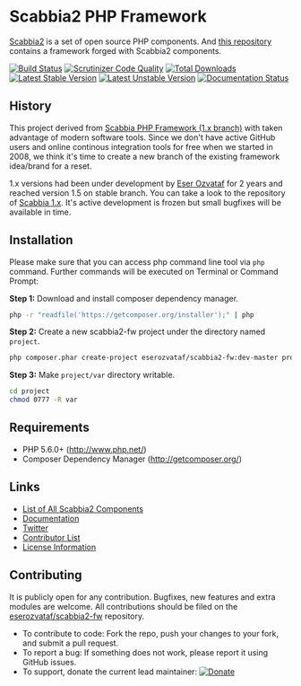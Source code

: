 # Scabbia2 PHP Framework

[Scabbia2][scabbia-repositories-url] is a set of open source PHP components. And [this repository][scabbia-scabbiafw-repository-url] contains a framework forged with Scabbia2 components.

[![Build Status][scabbia-scabbiafw-travis-image]][scabbia-scabbiafw-travis-url]
[![Scrutinizer Code Quality][scabbia-scabbiafw-scrutinizer-image]][scabbia-scabbiafw-scrutinizer-url]
[![Total Downloads][scabbia-scabbiafw-downloads-image]][scabbia-scabbiafw-scrutinizer-url]
[![Latest Stable Version][scabbia-scabbiafw-stable-image]][scabbia-scabbiafw-stable-url]
[![Latest Unstable Version][scabbia-scabbiafw-unstable-image]][scabbia-scabbiafw-unstable-url]
[![Documentation Status][scabbia-scabbiafw-documentation-image]][scabbia-scabbiafw-documentation-url]

## History

This project derived from [Scabbia PHP Framework (1.x branch)][scabbia-1x-url] with taken advantage of modern software tools. Since we don't have active GitHub users and online continous integration tools for free when we started in 2008, we think it's time to create a new branch of the existing framework idea/brand for a reset.

1.x versions had been under development by [Eser Ozvataf][eserozvataf-homepage-url] for 2 years and reached version 1.5 on stable branch. You can take a look to the repository of [Scabbia 1.x][scabbia-1x-url]. It's active development is frozen but small bugfixes will be available in time.


## Installation
Please make sure that you can access php command line tool via `php` command. Further commands will be executed on Terminal or Command Prompt:

**Step 1:**
Download and install composer dependency manager.

``` bash
php -r "readfile('https://getcomposer.org/installer');" | php
```

**Step 2:**
Create a new scabbia2-fw project under the directory named `project`.

``` bash
php composer.phar create-project eserozvataf/scabbia2-fw:dev-master project
```

**Step 3:**
Make `project/var` directory writable.

``` bash
cd project
chmod 0777 -R var
```


## Requirements
* PHP 5.6.0+ (http://www.php.net/)
* Composer Dependency Manager (http://getcomposer.org/)


## Links
- [List of All Scabbia2 Components][scabbia-repositories-url]
- [Documentation][scabbia-scabbiafw-documentation-url]
- [Twitter][eserozvataf-twitter-url]
- [Contributor List][scabbia-scabbiafw-contributors-url]
- [License Information][scabbia-scabbiafw-license-url]


## Contributing
It is publicly open for any contribution. Bugfixes, new features and extra modules are welcome. All contributions should be filed on the [eserozvataf/scabbia2-fw][scabbia-scabbiafw-repository-url] repository.

* To contribute to code: Fork the repo, push your changes to your fork, and submit a pull request.
* To report a bug: If something does not work, please report it using GitHub issues.
* To support, donate the current lead maintainer: [![Donate][eserozvataf-gratipay-image]][eserozvataf-gratipay-url]

[scabbia-repositories-url]: https://github.com/eserozvataf/scabbia2
[scabbia-scabbiafw-contributors-url]: contributors.md
[scabbia-scabbiafw-license-url]: LICENSE
[scabbia-scabbiafw-repository-url]: https://github.com/eserozvataf/scabbia2-fw
[scabbia-scabbiafw-travis-image]: https://travis-ci.org/eserozvataf/scabbia2-fw.png?branch=master
[scabbia-scabbiafw-travis-url]: https://travis-ci.org/eserozvataf/scabbia2-fw
[scabbia-scabbiafw-scrutinizer-image]: https://scrutinizer-ci.com/g/eserozvataf/scabbia2-fw/badges/quality-score.png?b=master
[scabbia-scabbiafw-scrutinizer-url]: https://scrutinizer-ci.com/g/eserozvataf/scabbia2-fw/?branch=master
[scabbia-scabbiafw-downloads-image]: https://poser.pugx.org/eserozvataf/scabbia2-fw/downloads.png
[scabbia-scabbiafw-downloads-url]: https://packagist.org/packages/eserozvataf/scabbia2-fw
[scabbia-scabbiafw-stable-image]: https://poser.pugx.org/eserozvataf/scabbia2-fw/v/stable
[scabbia-scabbiafw-stable-url]: https://packagist.org/packages/eserozvataf/scabbia2-fw
[scabbia-scabbiafw-unstable-image]: https://poser.pugx.org/eserozvataf/scabbia2-fw/v/unstable
[scabbia-scabbiafw-unstable-url]: https://packagist.org/packages/eserozvataf/scabbia2-fw
[scabbia-scabbiafw-documentation-image]: https://readthedocs.org/projects/scabbia2-documentation/badge/?version=latest
[scabbia-scabbiafw-documentation-url]: https://readthedocs.org/projects/scabbia2-documentation
[scabbia-1x-url]: https://github.com/eserozvataf/scabbia1
[eserozvataf-homepage-url]: http://eser.ozvataf.com/
[eserozvataf-gratipay-image]: https://img.shields.io/gratipay/eserozvataf.svg
[eserozvataf-gratipay-url]: https://gratipay.com/eserozvataf/
[eserozvataf-twitter-url]: https://twitter.com/eserozvataf
